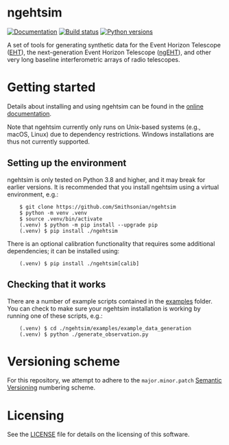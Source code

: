 # ngehtsim

[![Documentation](https://img.shields.io/badge/docs-dev-blue.svg)](https://smithsonian.github.io/ngehtsim/)
[![Build status](https://github.com/Smithsonian/ngehtsim/actions/workflows/run_unit_tests.yml/badge.svg)](https://github.com/Smithsonian/ngehtsim/actions)
[![Python versions](https://img.shields.io/badge/python-3.8|3.9|3.10|3.11-blue.svg)](https://github.com/Smithsonian/ngehtsim)

A set of tools for generating synthetic data for the Event Horizon Telescope ([EHT](https://eventhorizontelescope.org/)), the next-generation Event Horizon Telescope ([ngEHT](https://www.ngeht.org)), and other very long baseline interferometric arrays of radio telescopes.

# Getting started

Details about installing and using ngehtsim can be found in the [online documentation](https://smithsonian.github.io/ngehtsim/).

Note that ngehtsim currently only runs on Unix-based systems (e.g., macOS, Linux) due to dependency restrictions.  Windows installations are thus not currently supported.

## Setting up the environment

ngehtsim is only tested on Python 3.8 and higher, and it may break for earlier versions.  It is recommended that you install ngehtsim using a virtual environment, e.g.:

```
    $ git clone https://github.com/Smithsonian/ngehtsim
    $ python -m venv .venv
    $ source .venv/bin/activate
    (.venv) $ python -m pip install --upgrade pip
    (.venv) $ pip install ./ngehtsim
```

There is an optional calibration functionality that requires some additional dependencies; it can be installed using:

```
    (.venv) $ pip install ./ngehtsim[calib]
```

## Checking that it works

There are a number of example scripts contained in the [examples](./examples/) folder.  You can check to make sure your ngehtsim installation is working by running one of these scripts, e.g.:

```
    (.venv) $ cd ./ngehtsim/examples/example_data_generation
    (.venv) $ python ./generate_observation.py
```

# Versioning scheme

For this repository, we attempt to adhere to the `major.minor.patch` [Semantic Versioning](https://semver.org) numbering scheme.

# Licensing

See the [LICENSE](./LICENSE) file for details on the licensing of this software.

